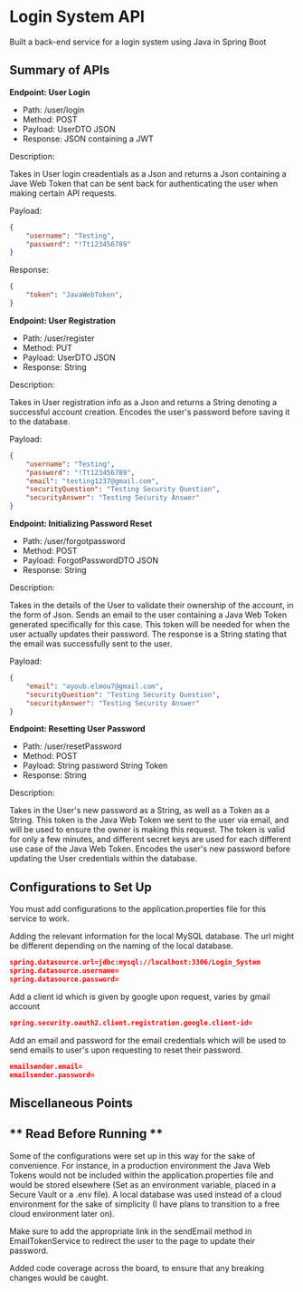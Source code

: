 # **Login System API**

Built a back-end service for a login system using Java in Spring Boot

## __Summary of APIs__

**Endpoint: User Login**

* Path: /user/login
* Method: POST
* Payload: UserDTO JSON
* Response: JSON containing a JWT

Description:

Takes in User login creadentials as a Json and returns a Json containing a Jave Web Token that can be sent back for authenticating the user when making certain API requests.

Payload:

```json
{
    "username": "Testing",
    "password": "!Tt123456789"
}
```

Response:

```json
{
    "token": "JavaWebToken",
}
```

**Endpoint: User Registration**

* Path: /user/register
* Method: PUT
* Payload: UserDTO JSON
* Response: String

Description:

Takes in User registration info as a Json and returns a String denoting a successful account creation. Encodes the user's password before saving it to the database.

Payload:

```json
{
    "username": "Testing",
    "password": "!Tt123456789",
    "email": "testing1237@gmail.com",
    "securityQuestion": "Testing Security Question",
    "securityAnswer": "Testing Security Answer"
}
```

**Endpoint: Initializing Password Reset**

* Path: /user/forgotpassword
* Method: POST
* Payload: ForgotPasswordDTO JSON
* Response: String

Description:

Takes in the details of the User to validate their ownership of the account, in the form of Json. Sends an email to the user containing a Java Web Token generated specifically for this case. 
This token will be needed for when the user actually updates their password. The response is a String stating that the email was successfully sent to the user. 

Payload:

```json
{
    "email": "ayoub.elmou7@gmail.com",
    "securityQuestion": "Testing Security Question",
    "securityAnswer": "Testing Security Answer"
}
```

**Endpoint: Resetting User Password**

* Path: /user/resetPassword
* Method: POST
* Payload: String password
           String Token 
* Response: String

Description:

Takes in the User's new password as a String, as well as a Token as a String. This token is the Java Web Token we sent to the user via email, and will be used to ensure the owner is making this request. 
The token is valid for only a few minutes, and different secret keys are used for each different use case of the Java Web Token. Encodes the user's new password before updating the User credentials within the database.

## __Configurations to Set Up__

You must add configurations to the application.properties file for this service to work. 

Adding the relevant information for the local MySQL database. The url might be different depending on the naming of the local database.

```json
spring.datasource.url=jdbc:mysql://localhost:3306/Login_System
spring.datasource.username=
spring.datasource.password=
```

Add a client id which is given by google upon request, varies by gmail account

```json
spring.security.oauth2.client.registration.google.client-id=
```


Add an email and password for the email credentials which will be used to send emails to user's upon requesting to reset their password.

```json
emailsender.email=
emailsender.password=
```

## __Miscellaneous Points__  
## ** __Read Before Running__ **

Some of the configurations were set up in this way for the sake of convenience. For instance, in a production environment the Java Web Tokens would not be included within the application.properties file and would be stored
elsewhere (Set as an environment variable, placed in a Secure Vault or a .env file). A local database was used instead of a cloud environment for the sake of simplicity (I have plans to transition to a free cloud environment 
later on).

Make sure to add the appropriate link in the sendEmail method in EmailTokenService to redirect the user to the page to update their password.

Added code coverage across the board, to ensure that any breaking changes would be caught.


  
